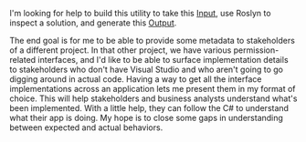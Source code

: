 I'm looking for help to build this utility to take this [Input](https://github.com/adamfoneil/RoslynScraper/blob/master/RoslynScraper/Models/Input.cs), use Roslyn to inspect a solution, and generate this [Output](https://github.com/adamfoneil/RoslynScraper/blob/master/RoslynScraper/Models/Output.cs).

The end goal is for me to be able to provide some metadata to stakeholders of a different project. In that other project, we have various permission-related interfaces, and I'd like to be able to surface implementation details to stakeholders who don't have Visual Studio and who aren't going to go digging around in actual code. Having a way to get all the interface implementations across an application lets me present them in my format of choice. This will help stakeholders and business analysts understand what's been implemented. With a little help, they can follow the C# to understand what their app is doing. My hope is to close some gaps in understanding between expected and actual behaviors.
